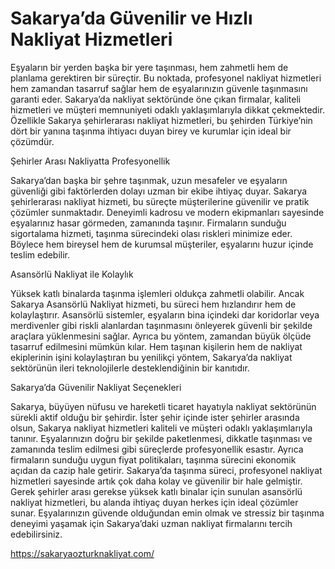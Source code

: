 # Sakarya’da Güvenilir ve Hızlı Nakliyat Hizmetleri
Eşyaların bir yerden başka bir yere taşınması, hem zahmetli hem de planlama gerektiren bir süreçtir. Bu noktada, profesyonel nakliyat hizmetleri hem zamandan tasarruf sağlar hem de eşyalarınızın güvenle taşınmasını garanti eder. Sakarya’da nakliyat sektöründe öne çıkan firmalar, kaliteli hizmetleri ve müşteri memnuniyeti odaklı yaklaşımlarıyla dikkat çekmektedir. Özellikle Sakarya şehirlerarası nakliyat hizmetleri, bu şehirden Türkiye’nin dört bir yanına taşınma ihtiyacı duyan birey ve kurumlar için ideal bir çözümdür.

Şehirler Arası Nakliyatta Profesyonellik

Sakarya’dan başka bir şehre taşınmak, uzun mesafeler ve eşyaların güvenliği gibi faktörlerden dolayı uzman bir ekibe ihtiyaç duyar. Sakarya şehirlerarası nakliyat hizmeti, bu süreçte müşterilerine güvenilir ve pratik çözümler sunmaktadır. Deneyimli kadrosu ve modern ekipmanları sayesinde eşyalarınız hasar görmeden, zamanında taşınır. Firmaların sunduğu sigortalama hizmeti, taşınma sürecindeki olası riskleri minimize eder. Böylece hem bireysel hem de kurumsal müşteriler, eşyalarını huzur içinde teslim edebilir.

Asansörlü Nakliyat ile Kolaylık

Yüksek katlı binalarda taşınma işlemleri oldukça zahmetli olabilir. Ancak Sakarya Asansörlü Nakliyat hizmeti, bu süreci hem hızlandırır hem de kolaylaştırır. Asansörlü sistemler, eşyaların bina içindeki dar koridorlar veya merdivenler gibi riskli alanlardan taşınmasını önleyerek güvenli bir şekilde araçlara yüklenmesini sağlar. Ayrıca bu yöntem, zamandan büyük ölçüde tasarruf edilmesini mümkün kılar. Hem taşınan kişilerin hem de nakliyat ekiplerinin işini kolaylaştıran bu yenilikçi yöntem, Sakarya’da nakliyat sektörünün ileri teknolojilerle desteklendiğinin bir kanıtıdır.

Sakarya’da Güvenilir Nakliyat Seçenekleri

Sakarya, büyüyen nüfusu ve hareketli ticaret hayatıyla nakliyat sektörünün sürekli aktif olduğu bir şehirdir. İster şehir içinde ister şehirler arasında olsun, Sakarya nakliyat hizmetleri kaliteli ve müşteri odaklı yaklaşımlarıyla tanınır. Eşyalarınızın doğru bir şekilde paketlenmesi, dikkatle taşınması ve zamanında teslim edilmesi gibi süreçlerde profesyonellik esastır. Ayrıca firmaların sunduğu uygun fiyat politikaları, taşınma sürecini ekonomik açıdan da cazip hale getirir.
Sakarya’da taşınma süreci, profesyonel nakliyat hizmetleri sayesinde artık çok daha kolay ve güvenilir bir hale gelmiştir. Gerek şehirler arası gerekse yüksek katlı binalar için sunulan asansörlü nakliyat hizmetleri, bu alanda ihtiyaç duyan herkes için ideal çözümler sunar. Eşyalarınızın güvende olduğundan emin olmak ve stressiz bir taşınma deneyimi yaşamak için Sakarya’daki uzman nakliyat firmalarını tercih edebilirsiniz.

https://sakaryaozturknakliyat.com/
